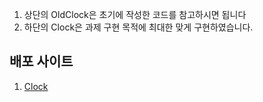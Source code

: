 1. 상단의 OldClock은 초기에 작성한 코드를 참고하시면 됩니다
2. 하단의 Clock은 과제 구현 목적에 최대한 맞게 구현하였습니다.

## 배포 사이트
1. [Clock](https://clock-duckmv4h1-seungchaelees-projects.vercel.app/)
